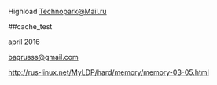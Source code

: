 Highload Technopark@Mail.ru

##cache_test

april 2016

bagrusss@gmail.com

http://rus-linux.net/MyLDP/hard/memory/memory-03-05.html
